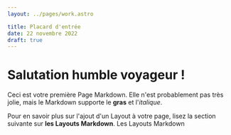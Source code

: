 ```yaml
---
layout: ../pages/work.astro

title: Placard d'entrée
date: 22 novembre 2022
draft: true
---
```

# Salutation humble voyageur !

Ceci est votre première Page Markdown. Elle n'est probablement pas très jolie, mais
le Markdown supporte le **gras** et l'_italique_.

Pour en savoir plus sur l'ajout d'un Layout à votre page, lisez la section suivante sur **les Layouts Markdown**.
Les Layouts Markdown